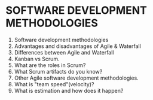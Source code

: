 # SOFTWARE DEVELOPMENT METHODOLOGIES
1.	Software development methodologies
2.	Advantages and disadvantages of Agile & Waterfall
3.	Differences between Agile and Waterfall
4.	Kanban vs Scrum.
5.	What are the roles in Scrum?
6.	What Scrum artifacts do you know?
7.	Other Agile software development methodologies.
8.	What is "team speed"(velocity)?
9.	What is estimation and how does it happen? 




